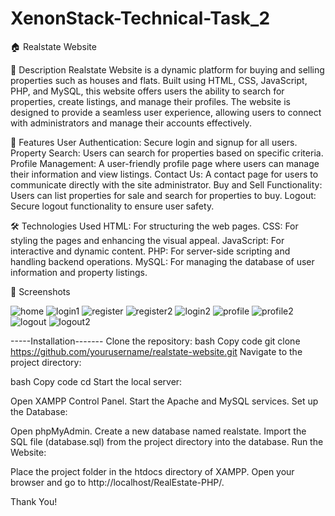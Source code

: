 # XenonStack-Technical-Task_2

🏠 Realstate Website

📜 Description
Realstate Website is a dynamic platform for buying and selling properties such as houses and flats. Built using HTML, CSS, JavaScript, PHP, and MySQL, this website offers users the ability to search for properties, create listings, and manage their profiles. The website is designed to provide a seamless user experience, allowing users to connect with administrators and manage their accounts effectively.

🌟 Features
User Authentication: Secure login and signup for all users.
Property Search: Users can search for properties based on specific criteria.
Profile Management: A user-friendly profile page where users can manage their information and view listings.
Contact Us: A contact page for users to communicate directly with the site administrator.
Buy and Sell Functionality: Users can list properties for sale and search for properties to buy.
Logout: Secure logout functionality to ensure user safety.


🛠 Technologies Used
HTML: For structuring the web pages.
CSS: For styling the pages and enhancing the visual appeal.
JavaScript: For interactive and dynamic content.
PHP: For server-side scripting and handling backend operations.
MySQL: For managing the database of user information and property listings.


📄 Screenshots

![home](https://github.com/user-attachments/assets/c415b975-a06b-4dc8-bd70-00c48b6e6265)
![login1](https://github.com/user-attachments/assets/40a6f39b-fb5f-4ee5-8247-f31b249e3e43)
![register](https://github.com/user-attachments/assets/0a638b3a-d0f1-4c20-987b-acdc9e26243d)
![register2](https://github.com/user-attachments/assets/b8a7b04a-877c-4e56-9326-3955020a8e73)
![login2](https://github.com/user-attachments/assets/3ad59d3b-0172-4275-b89c-d63c9e17cf28)
![profile](https://github.com/user-attachments/assets/ab262276-5cba-4e67-9193-4ab8fb4ed414)
![profile2](https://github.com/user-attachments/assets/5756ca1c-c8a8-4ae7-9d6e-4481eb5f6071)
![logout](https://github.com/user-attachments/assets/f6d11ce8-1ac6-4ec9-a8f5-379c78959061)
![logout2](https://github.com/user-attachments/assets/e88e588a-2ac8-422d-bc7c-ec84334bddcc)



-----Installation-------
Clone the repository:
bash
Copy code
git clone https://github.com/yourusername/realstate-website.git
Navigate to the project directory:

bash
Copy code
cd 
Start the local server:

Open XAMPP Control Panel.
Start the Apache and MySQL services.
Set up the Database:

Open phpMyAdmin.
Create a new database named realstate.
Import the SQL file (database.sql) from the project directory into the database.
Run the Website:

Place the project folder in the htdocs directory of XAMPP.
Open your browser and go to http://localhost/RealEstate-PHP/.


Thank You!








